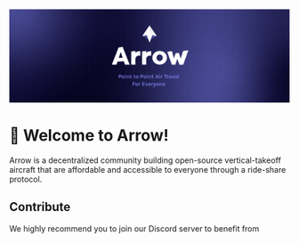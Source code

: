 <img src="/profile/assets/arrow_v2_twitter-banner_neu.png">

# 👋 Welcome to Arrow!

Arrow is a decentralized community building open-source vertical-takeoff aircraft that are affordable and accessible to everyone through a ride-share protocol.


## Contribute
We highly recommend you to join our Discord server to benefit from 
